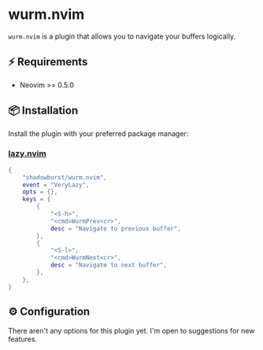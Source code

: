 # wurm.nvim

`wurm.nvim` is a plugin that allows you to navigate your buffers logically.

## ⚡️ Requirements

- Neovim >= 0.5.0

## 📦 Installation

Install the plugin with your preferred package manager:

### [lazy.nvim](https://github.com/folke/lazy.nvim)

```lua
{
    "shadowburst/wurm.nvim",
    event = "VeryLazy",
    opts = {},
    keys = {
        {
            "<S-h>",
            "<cmd>WurmPrev<cr>",
            desc = "Navigate to previous buffer",
        },
        {
            "<S-l>",
            "<cmd>WurmNext<cr>",
            desc = "Navigate to next buffer",
        },
    },
}
```

## ⚙️ Configuration

There aren't any options for this plugin yet. I'm open to suggestions for new features.

